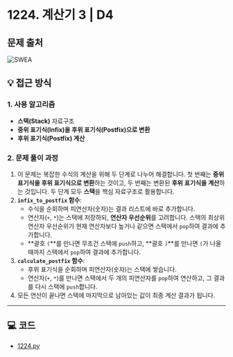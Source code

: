 # 1224. 계산기 3 | D4

## 문제 출처
![SWEA](https://swexpertacademy.com/main/talk/solvingClub/problemView.do?solveclubId=AZh9Pr4Kw1nHBINp&contestProbId=AV14tDX6AFgCFAYD&probBoxId=AZh-M3iq4UfHBINp&type=PROBLEM&problemBoxTitle=Stack&problemBoxCnt=16)

## 💡 접근 방식

### 1. 사용 알고리즘
* **스택(Stack)** 자료구조
* **중위 표기식(Infix)을 후위 표기식(Postfix)으로 변환**
* **후위 표기식(Postfix) 계산**

### 2. 문제 풀이 과정
1.  이 문제는 복잡한 수식의 계산을 위해 두 단계로 나누어 해결합니다. 첫 번째는 **중위 표기식을 후위 표기식으로 변환**하는 것이고, 두 번째는 변환된 **후위 표기식을 계산**하는 것입니다. 두 단계 모두 **스택**을 핵심 자료구조로 활용합니다.
2.  **`infix_to_postfix` 함수**:
    * 수식을 순회하며 피연산자(숫자)는 결과 리스트에 바로 추가합니다.
    * 연산자(`+`, `*`)는 스택에 저장하되, **연산자 우선순위**를 고려합니다. 스택의 최상위 연산자 우선순위가 현재 연산자보다 높거나 같으면 스택에서 `pop`하여 결과에 추가합니다.
    * **괄호 `(`**를 만나면 무조건 스택에 `push`하고, **괄호 `)`**를 만나면 `(`가 나올 때까지 스택에서 `pop`하여 결과에 추가합니다.
3.  **`calculate_postfix` 함수**:
    * 후위 표기식을 순회하며 피연산자(숫자)는 스택에 쌓습니다.
    * 연산자(`+`, `*`)를 만나면 스택에서 두 개의 피연산자를 `pop`하여 연산하고, 그 결과를 다시 스택에 `push`합니다.
4.  모든 연산이 끝나면 스택에 마지막으로 남아있는 값이 최종 계산 결과가 됩니다.


---

## 💻 코드
* [1224.py](1224.py)